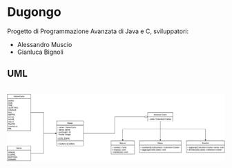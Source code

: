 # Dugongo

Progetto di Programmazione Avanzata di Java e C, sviluppatori:

- Alessandro Muscio
- Gianluca Bignoli

## UML

<div align="center" width="100%" height="100%">
  <br>
    <img src=".github/UML.png">
</div>
